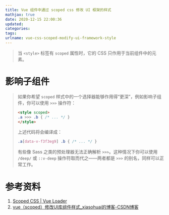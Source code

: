 ```yaml
---
title: Vue 组件中通过 scoped css 修改 UI 框架的样式
mathjax: true
date: 2020-12-15 22:00:36
updated:
categories:
tags:
urlname: vue-css-scoped-modify-ui-framework-style
---
```




<!-- more -->

> 当 `<style>` 标签有 `scoped` 属性时，它的 CSS 只作用于当前组件中的元素。
>
> 





# 影响子组件

> 如果你希望 `scoped` 样式中的一个选择器能够作用得“更深”，例如影响子组件，你可以使用 `>>>` 操作符：
>
> ```html
> <style scoped>
> .a >>> .b { /* ... */ }
> </style>
> ```
>
> 上述代码将会编译成：
>
> ```css
> .a[data-v-f3f3eg9] .b { /* ... */ }
> ```
>
> 有些像 Sass 之类的预处理器无法正确解析 `>>>`。这种情况下你可以使用 `/deep/` 或 `::v-deep` 操作符取而代之——两者都是 `>>>` 的别名，同样可以正常工作。











# 参考资料

1. [Scoped CSS | Vue Loader](https://vue-loader.vuejs.org/zh/guide/scoped-css.html#混用本地和全局样式)
2. [vue（scoped）修改UI库组件样式_xiasohuai的博客-CSDN博客](https://blog.csdn.net/xiasohuai/article/details/105557353)
